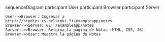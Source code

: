 sequenceDiagram
    participant User
    participant Browser
    participant Server

    User->>Browser: Ingresar a https://studies.cs.helsinki.fi/exampleapp/notes
    Browser->>Server: GET /exampleapp/notes
    Server-->>Browser: Retorna la página de Notas (HTML, CSS, JS)
    Browser->>User: Muestra la página de Notas


